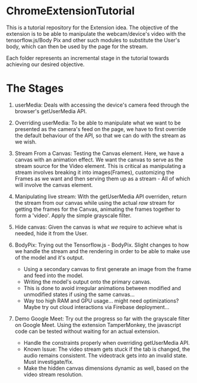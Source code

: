 # ChromeExtensionTutorial
This is a tutorial repository for the Extension idea.
The objective of the extension is to be able to manipulate the webcam/device's video with the tensorflow.js/Body Pix
and other such modules to substitute the User's body, which can then be used by the page for the stream.

Each folder represents an incremental stage in the tutorial towards achieving our desired objective.



# The Stages

1. userMedia: Deals with accessing the device's camera feed through the browser's getUserMedia API.

2. Overriding userMedia: To be able to manipulate what we want to be presented as the camera's feed on the page, we have to
first override the default behaviour of the API, so that we can do with the stream as we wish.

3. Stream From a Canvas: Testing the Canvas element. Here, we have a canvas with an animation effect. We want the canvas to
serve as the stream source for the Video element. This is critical as manipulating a stream involves breaking it into images(Frames),
customizing the Frames as we want and then serving them up as a stream - All of which will involve the canvas element.

4. Manipulating live stream: With the getUserMedia API overriden, return the stream from our canvas while using the actual *raw* stream
for getting the frames for the Canvas, animating the frames together to form a 'video'. Apply the simple grayscale filter.

5. Hide canvas: Given the canvas is what *we* require to achieve what is needed, hide it from the User.

6. BodyPix: Trying out the Tensorflow.js - BodyPix. Slight changes to how we handle the stream and the rendering in order to be able to
make use of the model and it's output.
    * Using a secondary canvas to first generate an image from the frame and feed into the model.
    * Writing the model's output onto the primary canvas.
    * This is done to avoid irregular animations between modified and unmodified states if using the same canvas...
    * Way too high RAM and GPU usage... might need optimizations? Maybe try out cloud interactions via 
    Firebase deployment...

7. Demo Google Meet: Try out the progress so far with the grayscale filter on Google Meet. Using the extension TamperMonkey, the javascript code can be tested without waiting for an actual extension.
    * Handle the constraints properly when overriding getUserMedia API.
    * Known Issue: The video stream gets stuck if the tab is changed, the audio remains consistent. The videotrack gets into an
    invalid state. Must investigate/fix.
    * Make the hidden canvas dimensions dynamic as well, based on the video stream resolution.



 
